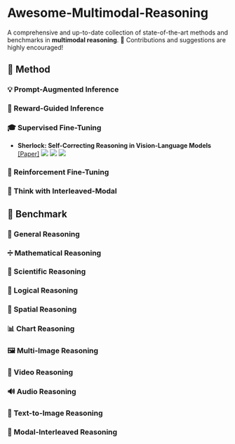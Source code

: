 # Awesome-Multimodal-Reasoning

A comprehensive and up-to-date collection of state-of-the-art methods and benchmarks in **multimodal reasoning**. 🚀 Contributions and suggestions are highly encouraged!

## 🔧 Method

### 💡 Prompt-Augmented Inference

### 🎯 Reward-Guided Inference

### 🎓 Supervised Fine-Tuning

- **Sherlock: Self-Correcting Reasoning in Vision-Language Models** [[Paper]](https://arxiv.org/abs/2505.22651) ![](https://img.shields.io/badge/May-2025-red) ![](https://img.shields.io/badge/Task-General-brightgreen) ![](https://img.shields.io/badge/Method-Self_Correction-blue)

### 🤖 Reinforcement Fine-Tuning

### 🔀 Think with Interleaved-Modal

## 🧪 Benchmark

### 🧠 General Reasoning

### ➗ Mathematical Reasoning

### 🔬 Scientific Reasoning

### 🧩 Logical Reasoning

### 🧭 Spatial Reasoning

### 📊 Chart Reasoning

### 🖼️ Multi-Image Reasoning

### 🎥 Video Reasoning

### 🔊 Audio Reasoning

### 🎨 Text-to-Image Reasoning

### 🔀 Modal-Interleaved Reasoning

